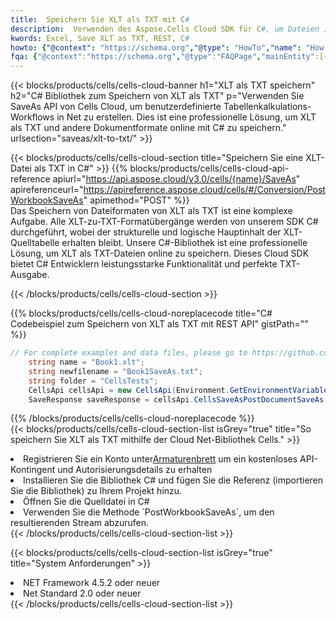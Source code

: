 ```yaml
---
title:  Speichern Sie XLT als TXT mit C#
description:  Verwenden des Aspose.Cells Cloud SDK für C#, um Dateien im XLT-Format als Dateien im TXT-Format zu speichern.
kwords: Excel, Save XLT as TXT, REST, C#
howto: {"@context": "https://schema.org","@type": "HowTo","name": "How to save XLT as TXT using the Cells Cloud Net library.","description": "How to save XLT as TXT using the Cells Cloud Net library.","image": {"@type": "ImageObject"},"url": "/net/saveas/xlt-to-txt/","step": [{ "@type": "HowToStep","name": "How to save XLT as TXT using the Cells Cloud Net library. step 1", "image": {"@type": "ImageObject",},"url": "/net/saveas/xlt-to-txt/","text": "Register an account at <a href='https://dashboard.aspose.cloud/'>Dashboard</a> to get free API quota & authorization details",},{ "@type": "HowToStep","name": "How to save XLT as TXT using the Cells Cloud Net library. step 1", "image": {"@type": "ImageObject",},"url": "/net/saveas/xlt-to-txt/","text": "Install C# library and add the reference (import the library) to your project.",},{ "@type": "HowToStep","name": "How to save XLT as TXT using the Cells Cloud Net library. step 1", "image": {"@type": "ImageObject",},"url": "/net/saveas/xlt-to-txt/","text": "Open the source file in C#",},{ "@type": "HowToStep","name": "How to save XLT as TXT using the Cells Cloud Net library. step 1", "image": {"@type": "ImageObject",},"url": "/net/saveas/xlt-to-txt/","text": "Use the `PostWorkbookSaveAs` method to retrieve the resulting stream.",}, ],"supply": {"@type": "HowToSupply","name": "document"},"tool": [{"@type": "HowToTool","name": "Visual Studio, Visual Studio Code, Rider"},{"@type": "HowToTool","name": "Aspose Cells"}],"totalTime": "PT6M"}
fqa: {"@context":"https://schema.org","@type":"FAQPage","mainEntity":[{"@type":"Question","name":"Why save file as other formats file in C# using REST API?","acceptedAnswer":{"@type":"Answer","text":"Documents are encoded in many ways, and some files may be incompatible with the software you use. To open and read such files, just save them as appropriate file formats.<br/><ol><li>Install .NET SDK and add the reference (import the library) to your project.</li><li>Open the source file in C# using REST API.</li><li>Call the PostWorkbookSaveAsRequest() method, passing an output filename with required extension.</li><li>Get the result of save as a separate file.</li></ol>"}},{"@type":"Question","name":"What file formats can I save as with your C# library?","acceptedAnswer":{"@type":"Answer","text":"We support a variety of file formats for conversion using .NET library, including XLSX, Excel, xls , PDF, CSV, HTML, Markdown, XML, PNG, JPG, TIFF, Json, TXT and many more."}},{"@type":"Question","name":"What is the maximum allowed file size for conversion using this .NET library?","acceptedAnswer":{"@type":"Answer","text":"There are no file size limits for format conversions using .NET library."}}]}
---
```

{{< blocks/products/cells/cells-cloud-banner h1="XLT als TXT speichern" h2="C# Bibliothek zum Speichern von XLT als TXT" p="Verwenden Sie SaveAs API von Cells Cloud, um benutzerdefinierte Tabellenkalkulations-Workflows in Net zu erstellen. Dies ist eine professionelle Lösung, um XLT als TXT und andere Dokumentformate online mit C# zu speichern." urlsection="saveas/xlt-to-txt/" >}}

{{< blocks/products/cells/cells-cloud-section title="Speichern Sie eine XLT-Datei als TXT in C#" >}}
{{% blocks/products/cells/cells-cloud-api-reference apiurl="https://api.aspose.cloud/v3.0/cells/{name}/SaveAs" apireferenceurl="https://apireference.aspose.cloud/cells/#/Conversion/PostWorkbookSaveAs" apimethod="POST" %}}
<br/>
Das Speichern von Dateiformaten von XLT als TXT ist eine komplexe Aufgabe. Alle XLT-zu-TXT-Formatübergänge werden von unserem SDK C# durchgeführt, wobei der strukturelle und logische Hauptinhalt der XLT-Quelltabelle erhalten bleibt. Unsere C#-Bibliothek ist eine professionelle Lösung, um XLT als TXT-Dateien online zu speichern. Dieses Cloud SDK bietet C# Entwicklern leistungsstarke Funktionalität und perfekte TXT-Ausgabe.

{{< /blocks/products/cells/cells-cloud-section >}}

{{% blocks/products/cells/cells-cloud-noreplacecode title="C# Codebeispiel zum Speichern von XLT als TXT mit REST API" gistPath="" %}}
  
```cs
// For complete examples and data files, please go to https://github.com/aspose-cells-cloud/aspose-cells-cloud-dotnet/
    string name = "Book1.xlt";
    string newfilename = "Book1SaveAs.txt";
    string folder = "CellsTests";
    CellsApi cellsApi = new CellsApi(Environment.GetEnvironmentVariable("ProductClientId"), Environment.GetEnvironmentVariable("ProductClientSecret"));
    SaveResponse saveResponse = cellsApi.CellsSaveAsPostDocumentSaveAs(name, null, newfilename, null,null,folder);
```
  
{{% /blocks/products/cells/cells-cloud-noreplacecode %}}
<br/>
{{< blocks/products/cells/cells-cloud-section-list isGrey="true" title="So speichern Sie XLT als TXT mithilfe der Cloud Net-Bibliothek Cells." >}}
<li> Registrieren Sie ein Konto unter<a href="https://dashboard.aspose.cloud/">Armaturenbrett</a> um ein kostenloses API-Kontingent und Autorisierungsdetails zu erhalten</li>
<li>Installieren Sie die Bibliothek C# und fügen Sie die Referenz (importieren Sie die Bibliothek) zu Ihrem Projekt hinzu.</li>
<li>Öffnen Sie die Quelldatei in C#</li>
<li>Verwenden Sie die Methode `PostWorkbookSaveAs`, um den resultierenden Stream abzurufen.</li>
{{< /blocks/products/cells/cells-cloud-section-list >}}

{{< blocks/products/cells/cells-cloud-section-list isGrey="true" title="System Anforderungen" >}}
<li>NET Framework 4.5.2 oder neuer</li>
<li>Net Standard 2.0 oder neuer</li>
{{< /blocks/products/cells/cells-cloud-section-list >}}
